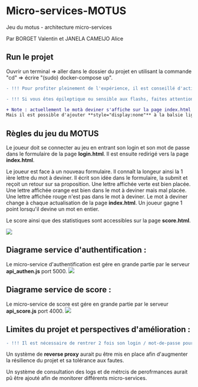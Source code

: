 # Micro-services-MOTUS

Jeu du motus - architecture micro-services

Par BORGET Valentin et JANELA CAMEIJO Alice

## Run le projet
Ouvrir un terminal => aller dans le dossier du projet en utilisant la commande "cd" => écrire "(sudo) docker-compose up".

```diff 
- !!! Pour profiter pleinement de l'expérience, il est conseillé d'activer le son sur son PC.

- !!! Si vous êtes épileptique ou sensible aux flashs, faites attention à la page score. 

+ Note : actuellement le motà deviner s'affiche sur la page index.html pour permettre de le deviner plus facilement. 
Mais il est possible d'ajouter **style="display:none"** à la balsie ligne 44 du fichier de code pour réellement jouer au jeu.
```

## Règles du jeu du MOTUS
Le joueur doit se connecter au jeu en entrant son login et son mot de passe dans le formulaire de la page **login.html**. Il est ensuite redirigé vers la page **index.html**.

Le joueur est face à un nouveau formulaire. Il connaît la longeur ainsi la 1 ière lettre du mot à deviner.
Il écrit son idée dans le formulaire, la submit et reçoit un retour sur sa proposition.
Une lettre affichée verte est bien placée. Une lettre affichée orange est bien dans le mot à deviner mais mal placée. Une lettre affichée rouge n'est pas dans le mot à deviner.
Le mot à deviner change à chaque actualisation de la page **index.html**.
Un joueur gagne 1 point lorsqu'il devine un mot en entier.

Le score ainsi que des statistiques sont accessibles sur la page **score.html**. 

[![](https://mermaid.ink/img/pako:eNpVUctuwjAQ_BXLl7oS9MghqpAKAcG5vREOlr0kFok3cjYFhPmgfkd_rE5sVLDk1-zMrHb3yhVq4BkvnWwr9pUXloX1sVNoLShiaFmLjvZsOp37GpWsWY2lsQzOpqPOs6UwVsP5raKmfk3qgcye2Bqhsy8UVX4hRvRRsxgTpKx-GcHl7t97H01LIHZCp30uwOoWjY3_ZJPvntAkckC9s1EXrJN5jKkK1DGGVkJh00oHyWw1Mtbi2yhCd3lCN-Lk0JYJ20QvQ78_TpIJTXtns3sVKTif-e0993ootkRGyDqFDvxWjPdjR4Zz2HzCG3CNNDqM6TqinCpooOBZeGo4yL6mghf2FqiyJ_y8WMUzcj1MeN9qSZAbGQbc8Owg6w5uf18roeU)](https://mermaid.live/edit#pako:eNpVUctuwjAQ_BXLl7oS9MghqpAKAcG5vREOlr0kFok3cjYFhPmgfkd_rE5sVLDk1-zMrHb3yhVq4BkvnWwr9pUXloX1sVNoLShiaFmLjvZsOp37GpWsWY2lsQzOpqPOs6UwVsP5raKmfk3qgcye2Bqhsy8UVX4hRvRRsxgTpKx-GcHl7t97H01LIHZCp30uwOoWjY3_ZJPvntAkckC9s1EXrJN5jKkK1DGGVkJh00oHyWw1Mtbi2yhCd3lCN-Lk0JYJ20QvQ78_TpIJTXtns3sVKTif-e0993ootkRGyDqFDvxWjPdjR4Zz2HzCG3CNNDqM6TqinCpooOBZeGo4yL6mghf2FqiyJ_y8WMUzcj1MeN9qSZAbGQbc8Owg6w5uf18roeU)

## Diagrame service d'authentification :
Le micro-service d'authentification est gére en grande partie par le serveur **api_authen.js** port 5000.
[![](https://mermaid.ink/img/pako:eNp1UctuwjAQ_BVrLzmEOpGqXiwVLqg_wDUSWuwNcePYqR9CFPj3OpQ2lQp7mh2NZ3bXJ5BOEQgI9JHISlpr3HscGsty4aj5e3haLsuMtphiRzYTgnUxjqKqjJNoOheieKnrupoEzutPWnHOfx3md5ORcXtteRcHw8RNM1P_kphgxf0s2ZHstaqKMgXyZXED2zEc2IPo723Ynemfr45ozA5lv5ou8lqU0fVky-KB2U6pmXA2L9MG7gnVmzbEzmeW24PXka79n4IFDOQH1Cpf_TS5N5BtBmpAZKioxWRiA429ZGmOcJujlSCiT7SANCqMP58EokUT6PIFdPWV7w)](https://mermaid.live/edit#pako:eNp1UctuwjAQ_BVrLzmEOpGqXiwVLqg_wDUSWuwNcePYqR9CFPj3OpQ2lQp7mh2NZ3bXJ5BOEQgI9JHISlpr3HscGsty4aj5e3haLsuMtphiRzYTgnUxjqKqjJNoOheieKnrupoEzutPWnHOfx3md5ORcXtteRcHw8RNM1P_kphgxf0s2ZHstaqKMgXyZXED2zEc2IPo723Ynemfr45ozA5lv5ou8lqU0fVky-KB2U6pmXA2L9MG7gnVmzbEzmeW24PXka79n4IFDOQH1Cpf_TS5N5BtBmpAZKioxWRiA429ZGmOcJujlSCiT7SANCqMP58EokUT6PIFdPWV7w)

## Diagrame service de score :
Le micro-service de score est gére en grande partie par le serveur **api_score.js** port 4000.
[![](https://mermaid.ink/img/pako:eNp9kT9PwzAQxb9K5MWtUpJIMFmiLAgJBhiyRkKufUlM_SfYF0HV9rtjEyAdWjzdk9-9--luT4STQBgJ8D6CFXCveOe5aWwWn7ISPosejb5ar3M-qNcgnIfiLWQs6xEHVpbaCa57F5DdVFVVBsA6eUqaBwhBOVuj87yDogN8RDALOgbwdJnTaHmqX56LgF7ZTrW7RfqZRiwngNORCWEj5SlCGwoPXD4oDdnhkOSHVwjf-nxA1LE6A3-d4KPQGy62U8tdWs0tzdFtweb0L_AnaopNy8ku5c2WqXnWM8v_zWRFDHjDlYw32qeUhmAPBhrCYimh5aPGhjT2GK18RFfvrCAM_QgrMg6S4-9JCWu5DnD8AvjoqSc)](https://mermaid.live/edit#pako:eNp9kT9PwzAQxb9K5MWtUpJIMFmiLAgJBhiyRkKufUlM_SfYF0HV9rtjEyAdWjzdk9-9--luT4STQBgJ8D6CFXCveOe5aWwWn7ISPosejb5ar3M-qNcgnIfiLWQs6xEHVpbaCa57F5DdVFVVBsA6eUqaBwhBOVuj87yDogN8RDALOgbwdJnTaHmqX56LgF7ZTrW7RfqZRiwngNORCWEj5SlCGwoPXD4oDdnhkOSHVwjf-nxA1LE6A3-d4KPQGy62U8tdWs0tzdFtweb0L_AnaopNy8ku5c2WqXnWM8v_zWRFDHjDlYw32qeUhmAPBhrCYimh5aPGhjT2GK18RFfvrCAM_QgrMg6S4-9JCWu5DnD8AvjoqSc)

## Limites du projet et perspectives d'amélioration :
```diff 
- !!! Il est nécessaire de rentrer 2 fois son login / mot-de-passe pour accéder au jeu.
```

Un système de **reverse proxy** aurait pu être mis en place afin d'augmenter la résilience du projet et sa tolérance aux fautes.

Un système de consultation des logs et de métrcis de perofrmances aurait pû être ajouté afin de monitorer différents micro-services.
